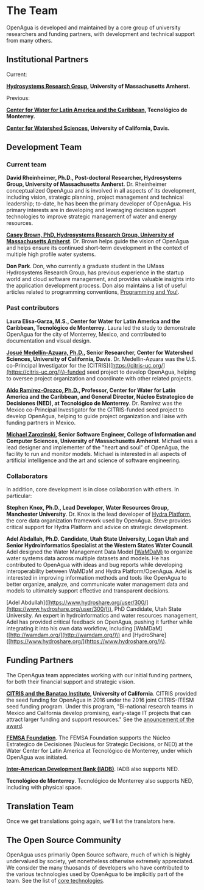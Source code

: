 # The Team

OpenAgua is developed and maintained by a core group of university researchers and funding partners, with development and technical support from many others.

## Institutional Partners

Current:

[**Hydrosystems Research Group**](http://blogs.umass.edu/hydrosystems/about/)**, University of Massachusetts Amherst.**

Previous:

[**Center for Water for Latin America and the Caribbean**](http://www.centrodelagua.org/)**, Tecnológico de Monterrey.**

[**Center for Watershed Sciences**](https://watershed.ucdavis.edu/)**, University of California, Davis.**

## Development Team

### Current team

**David Rheinheimer, Ph.D., Post-doctoral Researcher, Hydrosystems Group, University of Massachusetts Amherst**. Dr. Rheinheimer conceptualized OpenAgua and is involved in all aspects of its development, including vision, strategic planning, project management and technical leadership; to-date, he has been the primary developer of OpenAgua. His primary interests are in developing and leveraging decision support technologies to improve strategic management of water and energy resources.

[**Casey Brown, PhD, Hydrosystems Research Group, University of Massachusetts Amherst**](https://cee.umass.edu/faculty/casey-brown). Dr. Brown helps guide the vision of OpenAgua and helps ensure its continued short-term development in the context of multiple high profile water systems.

**Don Park**. Don, who currently a graduate student in the UMass Hydrosystems Research Group, has previous experience in the startup world and cloud software management, and provides valuable insights into the application development process. Don also maintains a list of useful articles related to programming conventions, [Programming and You!](https://projects.cloudwaterlab.com/donpark/ProgrammingKnowledge).

### Past contributors

**Laura Elisa-Garza, M.S., Center for Water for Latin America and the Caribbean, Tecnológico de Monterrey**. Laura led the study to demonstrate OpenAgua for the city of Monterrey, Mexico, and contributed to documentation and visual design.

[**Josué Medellín-Azuara, Ph.D.**](https://watershed.ucdavis.edu/people/joshmd)**, Senior Researcher, Center for Watershed Sciences, University of California, Davis**. Dr. Medellín-Azuara was the U.S. co-Principal Investigator for the \[CITRIS\]\([https://citris-uc.org/](https://citris-uc.org/)\)-funded seed project to develop OpenAgua, helping to oversee project organization and coordinate with other related projects.

[**Aldo Ramírez-Orozco, Ph.D.**](http://www.centrodelagua.org/draldo.aspx)**, Professor, Center for Water for Latin America and the Caribbean, and General Director, Núcleo Estrategico de Decisiones \(NED\), at Tecnológico de Monterrey**. Dr. Ramírez was the Mexico co-Principal Investigator for the CITRIS-funded seed project to develop OpenAgua, helping to guide project organization and liaise with funding partners in Mexico.

[**Michael Zarozinski**](https://www.cics.umass.edu/people/zarozinski-michael)**, Senior Software Engineer, College of Information and Computer Sciences, University of Massachusetts Amherst**. Michael was a lead designer and implementer of the "heart and soul" of OpenAgua, the facility to run and monitor models. Michael is interested in all aspects of artificial intelligence and the art and science of software engineering.

### Collaborators

In addition, core development is in close collaboration with others. In particular:

**Stephen Knox, Ph.D., Lead Developer, Water Resources Group, Manchester University**. Dr. Knox is the lead developer of [Hydra Platform](http://hydraplatform.org/), the core data organization framework used by OpenAgua. Steve provides critical support for Hydra Platform and advice on strategic development.

**Adel Abdallah, Ph.D. Candidate, Utah State University, Logan Utah and Senior Hydroinformatics Specialist at the Western States Water Council**. Adel designed the Water Management Data Model [\(WaMDaM\)](https://github.com/WamdamProject) to organize water systems data across multiple datasets and models. He has contributed to OpenAgua with ideas and bug reports while developing interoperability between WaMDaM and Hydra Platform/OpenAgua. Adel is interested in improving information methods and tools like OpenAgua to better organize, analyze, and communicate water management data and models to ultimately support effective and transparent decisions.

\[Adel Abdullah\]\([https://www.hydroshare.org/user/300/](https://www.hydroshare.org/user/300/)\), PhD Candidate, Utah State University. An expert in hydroinformatics and water resources management, Adel has provided critical feedback on OpenAgua, pushing it further while integrating it into his own data workflow, including \[WaMDaM\]\([http://wamdam.org/](http://wamdam.org/)\) and \[HydroShare\]\([https://www.hydroshare.org/](https://www.hydroshare.org/)\).

## Funding Partners

The OpenAgua team appreciates working with our initial funding partners, for both their financial support and strategic vision.

[**CITRIS and the Banatao Institute**](http://citris-uc.org/)**, University of California**. CITRIS provided the seed funding for OpenAgua in 2016 under the 2016 joint CITRIS-ITESM seed funding program. Under this program, "Bi-national research teams in Mexico and California develop promising, early-stage IT projects that can attract larger funding and support resources." See the [anouncement of the award](http://citris-uc.org/three-california-mexico-research-teams-win-seed-funds-from-citris-itesm/).

[**FEMSA Foundation**](http://www.femsa.com/en/femsa-foundation). The FEMSA Foundation supports the Núcleo Estrategico de Decisiones \(Nucleus for Strategic Decisions, or NED\) at the Water Center for Latin America at Tecnológico de Monterrey, under which OpenAgua was initiated.

[**Inter-American Development Bank \(IADB\)**](http://www.iadb.org/). IADB also supports NED.

**Tecnológico de Monterrey**. Tecnológico de Monterrey also supports NED, including with physical space.

## Translation Team

Once we get translations going again, we'll list the translators here.

## The Open Source Community

OpenAgua uses primarily Open Source software, much of which is highly undervalued by society, yet nonetheless otherwise extremely appreciated. We consider the many thuosands of developers who have contributed to the various technologies used by OpenAgua to be implicitly part of the team. See the list of [core technologies](contributing/open-source.md).

